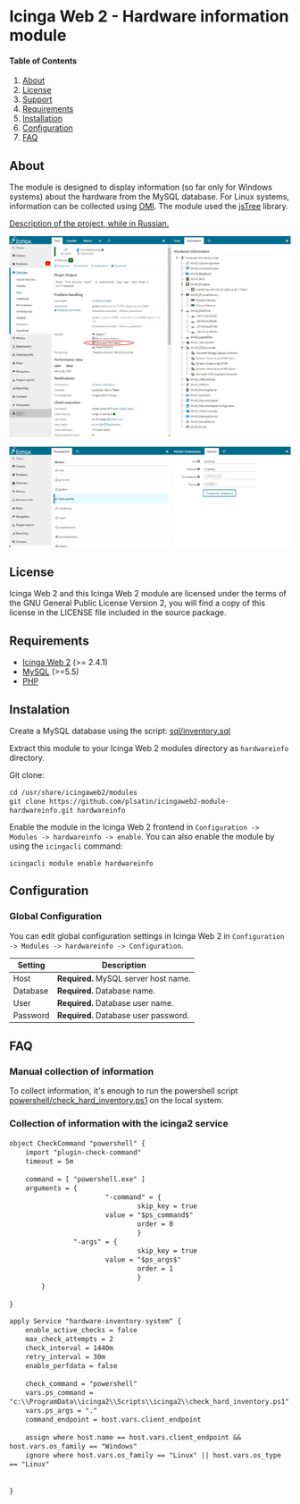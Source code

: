 # Icinga Web 2 - Hardware information module


#### Table of Contents

1. [About](#about)
2. [License](#license)
3. [Support](#support)
4. [Requirements](#requirements)
5. [Installation](#installation)
6. [Configuration](#configuration)
7. [FAQ](#FAQ)

## About

The module is designed to display information (so far only for Windows systems) about the hardware from the MySQL database. For Linux systems, information can be collected using [OMI](https://github.com/Microsoft/omi). The module used the [jsTree](https://www.jstree.com) library.


[Description of the project, while in Russian.](http://webnote.satin-pl.com/2017/05/09/icingaweb2_module_hardwareinfo/)


![Pic1](images/2017-07-08_12-32-53.png)

![Pic2](images/2017-05-09_10-10-02.png)

## License

Icinga Web 2 and this Icinga Web 2 module are licensed under the terms of the GNU General Public License Version 2, you will find a copy of this license in the LICENSE file included in the source package.


## Requirements

  * [Icinga Web 2](https://www.icinga.com/products/icinga-web-2/) (>= 2.4.1)
  * [MySQL](https://www.mysql.com) (>=5.5)
  * [PHP](https://www.php.net)


## Instalation

Create a MySQL database using the script: [sql/inventory.sql](sql/inventory.sql)

Extract this module to your Icinga Web 2 modules directory as `hardwareinfo` directory.

Git clone:

```
cd /usr/share/icingaweb2/modules
git clone https://github.com/plsatin/icingaweb2-module-hardwareinfo.git hardwareinfo
```

Enable the module in the Icinga Web 2 frontend in `Configuration -> Modules -> hardwareinfo -> enable`.
You can also enable the module by using the `icingacli` command:

```
icingacli module enable hardwareinfo
```


## Configuration

### Global Configuration

You can edit global configuration settings in Icinga Web 2 in `Configuration -> Modules -> hardwareinfo -> Configuration`.

Setting            | Description
-------------------|-------------------
Host               | **Required.** MySQL server host name.
Database           | **Required.** Database name. 
User               | **Required.** Database user name.
Password           | **Required.** Database user password.


## FAQ

### Manual collection of information

To collect information, it's enough to run the powershell script [powershell/check_hard_inventory.ps1](powershell/check_hard_inventory.ps1) on the local system.


### Collection of information with the icinga2 service

```
object CheckCommand "powershell" {
    import "plugin-check-command"
    timeout = 5m
    
    command = [ "powershell.exe" ]
    arguments = {
                        "-command" = {
                                skip_key = true
                		value = "$ps_command$"
                                order = 0
                                }
    			"-args" = {
                                skip_key = true
                		value = "$ps_args$"
                    	        order = 1
                                }
		}

}

```

```
apply Service "hardware-inventory-system" {
    enable_active_checks = false
    max_check_attempts = 2
    check_interval = 1440m
    retry_interval = 30m
    enable_perfdata = false

    check_command = "powershell"
    vars.ps_command = "c:\\ProgramData\\icinga2\\Scripts\\icinga2\\check_hard_inventory.ps1"
    vars.ps_args = "."
    command_endpoint = host.vars.client_endpoint

    assign where host.name == host.vars.client_endpoint && host.vars.os_family == "Windows"
    ignore where host.vars.os_family == "Linux" || host.vars.os_type == "Linux"


}

```